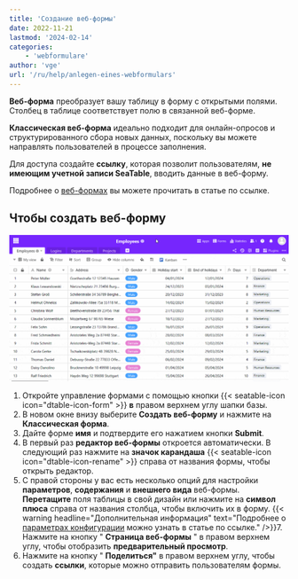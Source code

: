 ```yaml
---
title: 'Создание веб-формы'
date: 2022-11-21
lastmod: '2024-02-14'
categories:
    - 'webformulare'
author: 'vge'
url: '/ru/help/anlegen-eines-webformulars'
---
```


**Веб-форма** преобразует вашу таблицу в форму с открытыми полями. Столбец в таблице соответствует полю в связанной веб-форме.

**Классическая веб-форма** идеально подходит для онлайн-опросов и структурированного сбора новых данных, поскольку вы можете направлять пользователей в процессе заполнения.

Для доступа создайте **ссылку**, которая позволит пользователям, **не имеющим учетной записи SeaTable**, вводить данные в веб-форму.

Подробнее о [веб-формах](https://seatable.io/ru/docs/webformulare/webformulare/) вы можете прочитать в статье по ссылке.

## Чтобы создать веб-форму

![Создайте новую веб-форму](images/Create-a-web-form.gif)

1. Откройте управление формами с помощью кнопки {{< seatable-icon icon="dtable-icon-form" >}} **в** правом верхнем углу шапки базы.
2. В новом окне внизу выберите **Создать веб-форму** и нажмите на **Классическая форма**.
3. Дайте форме **имя** и подтвердите его нажатием кнопки **Submit**.
4. В первый раз **редактор веб-формы** откроется автоматически. В следующий раз нажмите на **значок карандаша** {{< seatable-icon icon="dtable-icon-rename" >}} справа от названия формы, чтобы открыть редактор.
5. С правой стороны у вас есть несколько опций для настройки **параметров**, **содержания** и **внешнего вида** веб-формы. **Перетащите** поля таблицы в свой дизайн или нажмите на **символ плюса** справа от названия столбца, чтобы включить их в форму.
   {{< warning  headline="Дополнительная информация"  text="Подробнее о [параметрах конфигурации](https://seatable.io/ru/docs/webformulare/konfigurationsmoeglichkeiten-und-optische-anpassungen-eines-webformulars/) можно узнать в статье по ссылке." />}}7. Нажмите на кнопку " **Страница веб-формы** " в правом верхнем углу, чтобы отобразить **предварительный просмотр**.
6. Нажмите на кнопку " **Поделиться"** в правом верхнем углу, чтобы создать **ссылки**, которые можно отправить пользователям формы.
